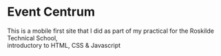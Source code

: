 # Event Centrum
This is a mobile first site that I did as part of my practical for the Roskilde Technical School,
<br>introductory to HTML, CSS & Javascript
